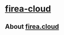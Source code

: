 # **[firea-cloud](https://firea-cloud.github.io/firea-cloud/)**

## About **[firea.cloud](https://www.fireacloud.com)**
